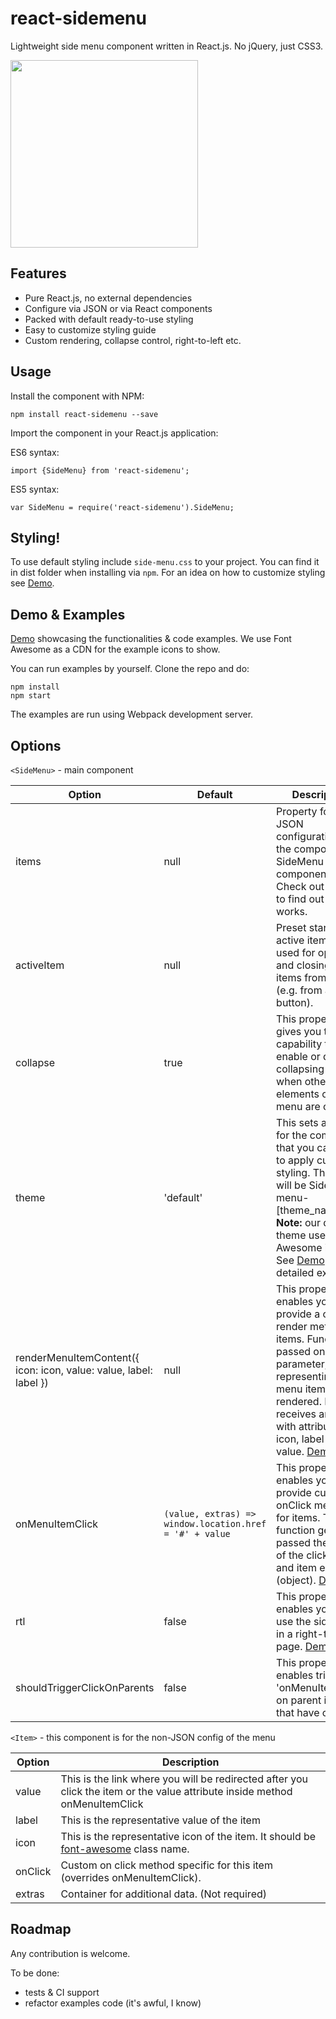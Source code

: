 



# react-sidemenu

Lightweight side menu component written in React.js. No jQuery, just CSS3.

<img src="https://image.ibb.co/kEYBhe/Screen_Shot_2018_08_17_at_9_24_09_AM.png" width="300">

## Features
 - Pure React.js, no external dependencies
 - Configure via JSON or via React components
 - Packed with default ready-to-use styling
 - Easy to customize styling guide
 - Custom rendering, collapse control, right-to-left etc.

## Usage
Install the component with NPM:

    npm install react-sidemenu --save
Import the component in your React.js application:

ES6 syntax:

    import {SideMenu} from 'react-sidemenu';
ES5 syntax:

    var SideMenu = require('react-sidemenu').SideMenu;
## Styling!
 To use default styling include `side-menu.css`  to your project. You can find it in dist folder when installing via `npm`. For an idea on how to customize styling see [Demo](https://fortunar.github.io/react-sidemenu/).
## Demo & Examples
[Demo](https://fortunar.github.io/react-sidemenu/) showcasing the functionalities & code examples. We use Font Awesome as a CDN for the example icons to show.

You can run examples by yourself. Clone the repo and do:

    npm install
    npm start

The examples are run using Webpack development server. 

## Options

`<SideMenu>` - main component

|**Option**|**Default**|**Description**|
| --- | --- | --- |
| items | null | Property for the JSON configuration of the component SideMenu component. Check out [Demo](https://fortunar.github.io/react-sidemenu/) to find out how it works. |
| activeItem | null | Preset starting active item. Also used for opening and closing menu items from code (e.g. from a button). |
| collapse | true | This property gives you the capability to enable or disable collapsing menu when other elements of the menu are clicked. |
| theme | 'default' | This sets a class for the component that you can use to apply custom styling. The class will be Side-menu-[theme_name]. **Note:** our default theme uses Font Awesome icons. See [Demo](https://fortunar.github.io/react-sidemenu/) for an detailed example.  |
| renderMenuItemContent({ icon: icon, value: value, label: label }) | null | This property enables you to provide a custom render method for items. Function is passed one parameter, representing the menu item being rendered. It receives an object with attributes: icon, label and value. [Demo](https://fortunar.github.io/react-sidemenu/)|
| onMenuItemClick | `(value, extras) => window.location.href = '#' + value` | This property enables you to provide custom onClick method for items. The function gets passed the value of the clicked item and item extras (object). [Demo](https://fortunar.github.io/react-sidemenu/)|
| rtl | false | This property enables you to use the sidemenu in a right-to-left page. [Demo](https://fortunar.github.io/react-sidemenu/)|
| shouldTriggerClickOnParents | false | This property enables triggering 'onMenuItemClick' on parent items that have children. |

`<Item>` - this component is for the non-JSON config of the menu

|**Option**|**Description**|
| --- | --- |
| value | This is the link where you will be redirected after you click the item or the value attribute inside method onMenuItemClick |
| label | This is the representative value of the item |
| icon | This is the representative icon of the item. It should be [font-awesome](http://fontawesome.io/)  class name.
| onClick | Custom on click method specific for this item (overrides onMenuItemClick).
| extras | Container for additional data. (Not required)

## Roadmap

Any contribution is welcome.

To be done:
 - tests & CI support
 - refactor examples code (it's awful, I know)
